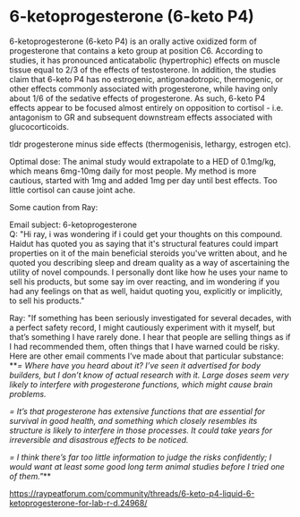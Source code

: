 # 6-ketoprogesterone (6-keto P4)
6-ketoprogesterone (6-keto P4) is an orally active oxidized form of progesterone that contains a keto group at position C6. According to studies, it has pronounced anticatabolic (hypertrophic) effects on muscle tissue equal to 2/3 of the effects of testosterone. In addition, the studies claim that 6-keto P4 has no estrogenic, antigonadotropic, thermogenic, or other effects commonly associated with progesterone, while having only about 1/6 of the sedative effects of progesterone. As such, 6-keto P4 effects appear to be focused almost entirely on opposition to cortisol - i.e. antagonism to GR and subsequent downstream effects associated with glucocorticoids.

tldr progesterone minus side effects (thermogenisis, lethargy, estrogen etc).

Optimal dose: The animal study would extrapolate to a HED of 0.1mg/kg, which means 6mg-10mg daily for most people. My method is more cautious, started with 1mg and added 1mg per day until best effects. Too little cortisol can cause joint ache.

Some caution from Ray:

Email subject: 6-ketoprogesterone  
Q: "Hi ray, i was wondering if i could get your thoughts on this compound. Haidut has quoted you as saying that it's structural features could impart properties on it of the main beneficial steroids you've written about, and he quoted you describing sleep and dream quality as a way of ascertaining the utility of novel compounds. I personally dont like how he uses your name to sell his products, but some say im over reacting, and im wondering if you had any feelings on that as well, haidut quoting you, explicitly or implicitly, to sell his products."  
  
Ray: "If something has been seriously investigated for several decades, with a perfect safety record, I might cautiously experiment with it myself, but that’s something I have rarely done. I hear that people are selling things as if I had recommended them, often things that I have warned could be risky. Here are other email comments I’ve made about that particular substance:  
**_= Where have you heard about it? I’ve seen it advertised for body builders, but I don’t know of actual research with it. Large doses seem very likely to interfere with progesterone functions, which might cause brain problems._  
  
_= It’s that progesterone has extensive functions that are essential for survival in good health, and something which closely resembles its structure is likely to interfere in those processes. It could take years for irreversible and disastrous effects to be noticed._  
  
_= I think there’s far too little information to judge the risks confidently; I would want at least some good long term animal studies before I tried one of them."_**

https://raypeatforum.com/community/threads/6-keto-p4-liquid-6-ketoprogesterone-for-lab-r-d.24968/